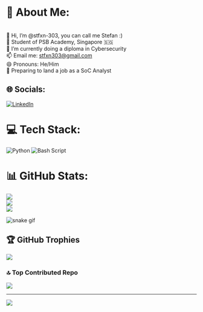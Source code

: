 # 💫 About Me:
<br>👋 Hi, I’m @stfxn-303, you can call me Stefan :)<br>🏫 Student of PSB Academy, Singapore 🇸🇬<br>🌱 I’m currently doing a diploma in Cybersecurity<br>📫 Email me: stfxn303@gmail.com<br>😄 Pronouns: He/Him<br>📆 Preparing to land a job as a SoC Analyst


## 🌐 Socials:
[![LinkedIn](https://img.shields.io/badge/LinkedIn-%230077B5.svg?logo=linkedin&logoColor=white)](https://linkedin.com/in/https://www.linkedin.com/in/stefan-samaranayake-635b1b357/) 

# 💻 Tech Stack:
![Python](https://img.shields.io/badge/python-3670A0?style=plastic&logo=python&logoColor=ffdd54) ![Bash Script](https://img.shields.io/badge/bash_script-%23121011.svg?style=plastic&logo=gnu-bash&logoColor=white)

# 📊 GitHub Stats:
![](https://github-readme-stats.vercel.app/api?username=stfxn-303&theme=dark&hide_border=false&include_all_commits=true&count_private=false)<br/>
![](https://nirzak-streak-stats.vercel.app/?user=stfxn-303&theme=dark&hide_border=false)<br/>
![](https://github-readme-stats.vercel.app/api/top-langs/?username=stfxn-303&theme=dark&hide_border=false&include_all_commits=true&count_private=false&layout=compact)


![snake gif](https://raw.githubusercontent.com/stfxn-303/stfxn-303/output/github-contribution-grid-snake.svg)


## 🏆 GitHub Trophies
![](https://github-profile-trophy.vercel.app/?username=stfxn-303&theme=radical&no-frame=true&no-bg=false&margin-w=4)

### 🔝 Top Contributed Repo
![](https://github-contributor-stats.vercel.app/api?username=stfxn-303&limit=5&theme=radical&combine_all_yearly_contributions=true)

---
[![](https://visitcount.itsvg.in/api?id=stfxn-303&icon=2&color=4)](https://visitcount.itsvg.in)

<!-- Proudly created with GPRM ( https://gprm.itsvg.in ) -->
